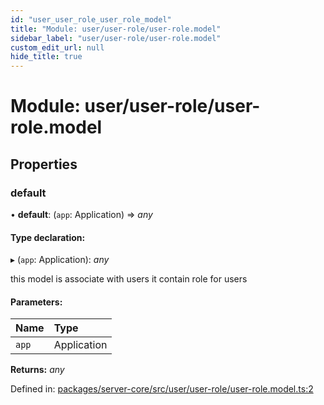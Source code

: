 ```yaml
---
id: "user_user_role_user_role_model"
title: "Module: user/user-role/user-role.model"
sidebar_label: "user/user-role/user-role.model"
custom_edit_url: null
hide_title: true
---
```


# Module: user/user-role/user-role.model

## Properties

### default

• **default**: (`app`: Application) => *any*

#### Type declaration:

▸ (`app`: Application): *any*

this model is associate with users
it contain role for users

#### Parameters:

Name | Type |
:------ | :------ |
`app` | Application |

**Returns:** *any*

Defined in: [packages/server-core/src/user/user-role/user-role.model.ts:2](https://github.com/xr3ngine/xr3ngine/blob/716a06460/packages/server-core/src/user/user-role/user-role.model.ts#L2)

